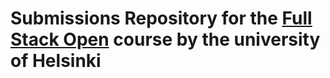 # Submissions Repository for the [Full Stack Open](https://fullstackopen.com/en/) course by the university of Helsinki 
